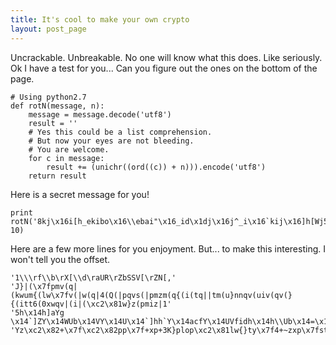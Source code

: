 ```yaml
---
title: It's cool to make your own crypto
layout: post_page
---
```


Uncrackable. Unbreakable. No one will know what this does. Like seriously. Ok I have a test for you... Can you figure out the ones on the bottom of the page.

    # Using python2.7
    def rotN(message, n):
        message = message.decode('utf8')
        result = ''
        # Yes this could be a list comprehension. 
        # But now your eyes are not bleeding.
        # You are welcome.
        for c in message:
            result += (unichr((ord((c)) + n))).encode('utf8') 
        return result 

Here is a secret message for you!

    print rotN('8kj\x16i[h_ekibo\x16\\ebai"\x16_id\x1dj\x16j^_i\x16`kij\x16]h[Wj5', 10)

Here are a few more lines for you enjoyment. But... to make this interesting. I won't tell you the offset.

    '1\\\rf\\b\rX[\\d\raUR\rZbSSV[\rZN[,'
    'J}|(\x7fpmv(q|(kwum{(lw\x7fv(|w(q|4(Q(|pqvs(|pmzm(q{(i(tq||tm(u}nnqv(uiv(qv(}{(itt6(0xwqv|(i|(\xc2\x81w}z(pmiz|1'
    '5h\x14h]aYg \x14`]ZY\x14WUb\x14VY\x14U\x14`]hh`Y\x14acfY\x14UVfidh\x14h\\Ub\x14=\x14]aU[]bYX"'
    'Yz\xc2\x82+\x7f\xc2\x82pp\x7f+xp+3K}plop\xc2\x81lw{}ty\x7f4+~zxp\x7fstyr9'
  
